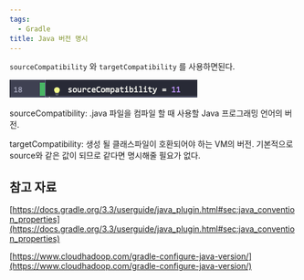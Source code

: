 ```yaml
---
tags:
  - Gradle
title: Java 버전 명시
---
```


`sourceCompatibility` 와 `targetCompatibility` 를 사용하면된다.

![Untitled](assets/Untitled-4545561.png)

sourceCompatibility: .java 파일을 컴파일 할 때 사용할 Java 프로그래밍 언어의 버전.

targetCompatibility: 생성 될 클래스파일이 호환되어야 하는 VM의 버전. 기본적으로 source와 같은 값이 되므로 같다면 명시해줄 필요가 없다.

## 참고 자료

[https://docs.gradle.org/3.3/userguide/java_plugin.html#sec:java_convention_properties](https://docs.gradle.org/3.3/userguide/java_plugin.html#sec:java_convention_properties)

[https://www.cloudhadoop.com/gradle-configure-java-version/](https://www.cloudhadoop.com/gradle-configure-java-version/)

